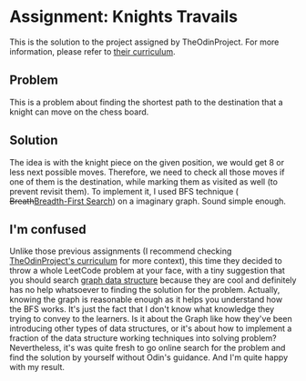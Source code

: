 # Assignment: Knights Travails

This is the solution to the project assigned by TheOdinProject. For more information, please refer to [their curriculum](https://www.theodinproject.com/lessons/javascript-knights-travails).

## Problem

This is a problem about finding the shortest path to the destination that a knight can move on the chess board.

## Solution

The idea is with the knight piece on the given position, we would get 8 or less next possible moves. Therefore, we need to check all those moves if one of them is the destination, while marking them as visited as well (to prevent revisit them).
To implement it, I used BFS technique ( ~~Breath~~[Breadth-First Search](https://en.wikipedia.org/wiki/Breadth-first_search)) on a imaginary graph. Sound simple enough.

## I'm confused

Unlike those previous assignments (I recommend checking [TheOdinProject's curriculum](https://www.theodinproject.com/paths/full-stack-javascript/courses/javascript) for more context), this time they decided to throw a whole LeetCode problem at your face, with a tiny suggestion that you should search [graph data structure](https://www.geeksforgeeks.org/graph-data-structure-and-algorithms/) because they are cool and definitely has no help whatsoever to finding the solution for the problem. Actually, knowing the graph is reasonable enough as it helps you understand how the BFS works. It's just the fact that I don't know what knowledge they trying to convey to the learners. Is it about the Graph like how they've been introducing other types of data structures, or it's about how to implement a fraction of the data structure working techniques into solving problem? Nevertheless, it's was quite fresh to go online search for the problem and find the solution by yourself without Odin's guidance. And I'm quite happy with my result.
